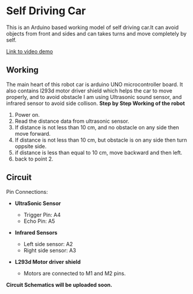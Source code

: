 # Self Driving Car

This is an Arduino based working model of self driving car.It can avoid objects from front and sides and can takes turns and move completely by self.

[Link to video demo](https://www.icloud.com/photos/#037dqVS932bm7bPKgmomV9PSQ)

## Working

The main heart of this robot car is arduino UNO microcontroller board. It also contains l293d motor driver shield which helps the car to move properly, and to avoid obstacle I am using Ultrasonic sound sensor, and infrared sensor to avoid side collison.
**Step by Step Working of the robot**

1. Power on.
2. Read the distance data from ultrasonic sensor.
3. If distance is not less than 10 cm, and no obstacle on any side then move forward.
4. If distance is not less than 10 cm, but obstacle is on any side then turn oppsite side.
5. if distance is less than equal to 10 cm, move backward and then left.
6. back to point 2.

## Circuit

Pin Connections:

-  **UltraSonic Sensor**
    - Trigger Pin: A4
    - Echo Pin: A5

- **Infrared Sensors**
    - Left side sensor: A2
    - Right side sensor: A3

- **L293d Motor driver shield**
    - Motors are connected to M1 and M2 pins.

**Circuit Schematics will be uploaded soon.**
